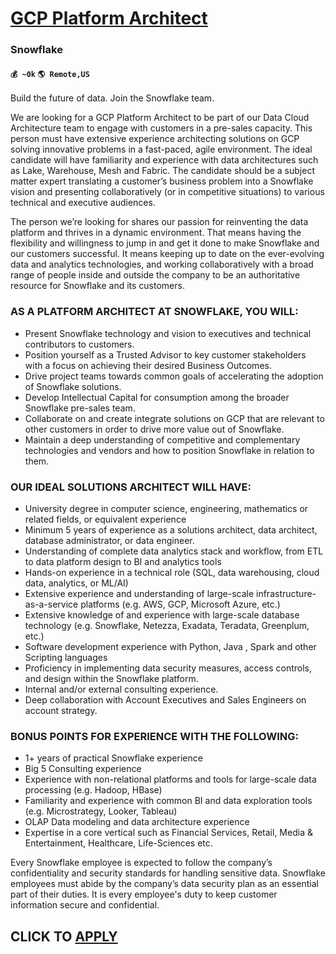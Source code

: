 # [GCP Platform Architect](https://www.remotewlb.com/apply/gcp-platform-architect)  
### Snowflake  
#### `💰 ~0k` `🌎 Remote,US`  

Build the future of data. Join the Snowflake team.

We are looking for a GCP Platform Architect to be part of our Data Cloud Architecture team to engage with customers in a pre-sales capacity. This person must have extensive experience architecting solutions on GCP solving innovative problems in a fast-paced, agile environment. The ideal candidate will have familiarity and experience with data architectures such as Lake, Warehouse, Mesh and Fabric. The candidate should be a subject matter expert translating a customer’s business problem into a Snowflake vision and presenting collaboratively (or in competitive situations) to various technical and executive audiences.

The person we’re looking for shares our passion for reinventing the data platform and thrives in a dynamic environment. That means having the flexibility and willingness to jump in and get it done to make Snowflake and our customers successful. It means keeping up to date on the ever-evolving data and analytics technologies, and working collaboratively with a broad range of people inside and outside the company to be an authoritative resource for Snowflake and its customers.

### **AS A PLATFORM ARCHITECT AT SNOWFLAKE, YOU WILL:**

  * Present Snowflake technology and vision to executives and technical contributors to customers.
  * Position yourself as a Trusted Advisor to key customer stakeholders with a focus on achieving their desired Business Outcomes. 
  * Drive project teams towards common goals of accelerating the adoption of Snowflake solutions. 
  * Develop Intellectual Capital for consumption among the broader Snowflake pre-sales team.
  * Collaborate on and create integrate solutions on GCP that are relevant to other customers in order to drive more value out of Snowflake. 
  * Maintain a deep understanding of competitive and complementary technologies and vendors and how to position Snowflake in relation to them.

### **OUR IDEAL SOLUTIONS ARCHITECT WILL HAVE:**

  * University degree in computer science, engineering, mathematics or related fields, or equivalent experience
  * Minimum 5 years of experience as a solutions architect, data architect, database administrator, or data engineer.
  * Understanding of complete data analytics stack and workflow, from ETL to data platform design to BI and analytics tools
  * Hands-on experience in a technical role (SQL, data warehousing, cloud data, analytics, or ML/AI)
  * Extensive experience and understanding of large-scale infrastructure-as-a-service platforms (e.g. AWS, GCP, Microsoft Azure, etc.)
  * Extensive knowledge of and experience with large-scale database technology (e.g. Snowflake, Netezza, Exadata, Teradata, Greenplum, etc.)
  * Software development experience with Python, Java , Spark and other Scripting languages
  * Proficiency in implementing data security measures, access controls, and design within the Snowflake platform.
  * Internal and/or external consulting experience.
  * Deep collaboration with Account Executives and Sales Engineers on account strategy.

### **BONUS POINTS FOR EXPERIENCE WITH THE FOLLOWING:**

  * 1+ years of practical Snowflake experience
  * Big 5 Consulting experience
  * Experience with non-relational platforms and tools for large-scale data processing (e.g. Hadoop, HBase)
  * Familiarity and experience with common BI and data exploration tools (e.g. Microstrategy, Looker, Tableau)
  * OLAP Data modeling and data architecture experience 
  * Expertise in a core vertical such as Financial Services, Retail, Media & Entertainment, Healthcare, Life-Sciences etc.

Every Snowflake employee is expected to follow the company’s confidentiality and security standards for handling sensitive data. Snowflake employees must abide by the company’s data security plan as an essential part of their duties. It is every employee's duty to keep customer information secure and confidential.

  
## CLICK TO [APPLY](https://www.remotewlb.com/apply/gcp-platform-architect)

